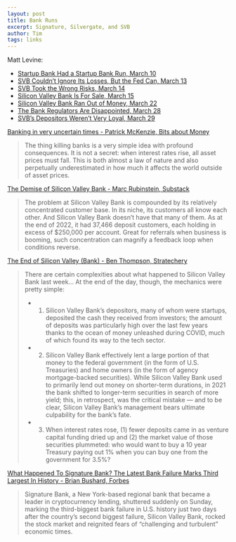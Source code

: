 ```yaml
---
layout: post
title: Bank Runs
excerpt: Signature, Silvergate, and SVB
author: Tim
tags: links
---
```


Matt Levine:
* [Startup Bank Had a Startup Bank Run, March 10](https://www.bloomberg.com/opinion/articles/2023-03-10/startup-bank-had-a-startup-bank-run)
* [SVB Couldn’t Ignore Its Losses, But the Fed Can, March 13](https://www.bloomberg.com/opinion/articles/2023-03-13/svb-couldn-t-ignore-its-losses-but-the-fed-can)
* [SVB Took the Wrong Risks, March 14](https://www.bloomberg.com/opinion/articles/2023-03-14/svb-took-the-wrong-risks)
* [Silicon Valley Bank Is For Sale, March 15](https://www.bloomberg.com/opinion/articles/2023-03-15/silicon-valley-bank-is-for-sale)
* [Silicon Valley Bank Ran Out of Money, March 22](https://www.bloomberg.com/opinion/articles/2023-03-22/silicon-valley-bank-ran-out-of-money)
* [The Bank Regulators Are Disappointed, March 28](https://www.bloomberg.com/opinion/articles/2023-03-28/the-bank-regulators-are-disappointed)
* [SVB’s Depositors Weren’t Very Loyal, March 29](https://www.bloomberg.com/opinion/articles/2023-03-29/svb-s-depositors-weren-t-very-loyal)

[Banking in very uncertain times - Patrick McKenzie, Bits about Money](https://www.bitsaboutmoney.com/archive/banking-in-very-uncertain-times/)
> The thing killing banks is a very simple idea with profound consequences. It is not a secret: when interest rates rise, all asset prices must fall. This is both almost a law of nature and also perpetually underestimated in how much it affects the world outside of asset prices.

[The Demise of Silicon Valley Bank - Marc Rubinstein, Substack](https://www.netinterest.co/p/the-demise-of-silicon-valley-bank/)
> The problem at Silicon Valley Bank is compounded by its relatively concentrated customer base. In its niche, its customers all know each other. And Silicon Valley Bank doesn’t have that many of them. As at the end of 2022, it had 37,466 deposit customers, each holding in excess of $250,000 per account. Great for referrals when business is booming, such concentration can magnify a feedback loop when conditions reverse.

[The End of Silicon Valley (Bank) - Ben Thompson, Stratechery](https://stratechery.com/2023/the-death-of-silicon-valley-bank/)
> There are certain complexities about what happened to Silicon Valley Bank last week... At the end of the day, though, the mechanics were pretty simple:
> * 1. Silicon Valley Bank’s depositors, many of whom were startups, deposited the cash they received from investors; the amount of deposits was particularly high over the last few years thanks to the ocean of money unleashed during COVID, much of which found its way to the tech sector.
> * 2. Silicon Valley Bank effectively lent a large portion of that money to the federal government (in the form of U.S. Treasuries) and home owners (in the form of agency mortgage-backed securities). While Silicon Valley Bank used to primarily lend out money on shorter-term durations, in 2021 the bank shifted to longer-term securities in search of more yield; this, in retrospect, was the critical mistake — and to be clear, Silicon Valley Bank’s management bears ultimate culpability for the bank’s fate.
> * 3. When interest rates rose, (1) fewer deposits came in as venture capital funding dried up and (2) the market value of those securities plummeted: who would want to buy a 10 year Treasury paying out 1% when you can buy one from the government for 3.5%?

[What Happened To Signature Bank? The Latest Bank Failure Marks Third Largest In History - Brian Bushard, Forbes](https://www.forbes.com/sites/brianbushard/2023/03/13/what-happened-to-signature-bank-the-latest-bank-failure-marks-third-largest-in-history/)
> Signature Bank, a New York-based regional bank that became a leader in cryptocurrency lending, shuttered suddenly on Sunday, marking the third-biggest bank failure in U.S. history just two days after the country’s second biggest failure, Silicon Valley Bank, rocked the stock market and reignited fears of “challenging and turbulent” economic times.